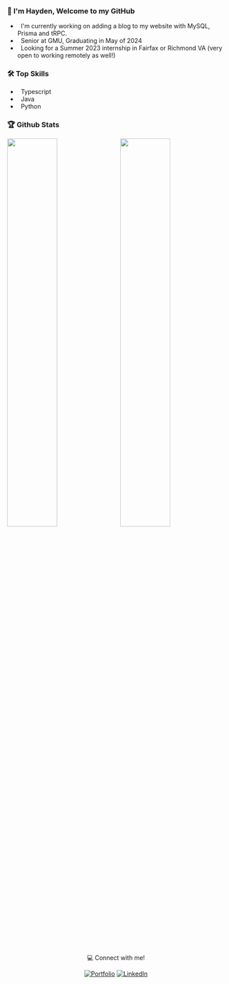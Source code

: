 ### 👋 I'm Hayden, Welcome to my GitHub

- &nbsp; I'm currently working on adding a blog to my website with MySQL, Prisma and tRPC.
- &nbsp; Senior at GMU, Graduating in May of 2024
- &nbsp; Looking for a Summer 2023 internship in Fairfax or Richmond VA (very open to working remotely as well!)

### 🛠️ Top Skills

- &nbsp; Typescript
- &nbsp; Java
- &nbsp; Python

### 🏆 Github Stats

<img  src="https://github-readme-stats.vercel.app/api?username=HansonSoftware&count_private=true&show_icons=true&hide_border=true&theme=react" width="48%" align="right" >
<img  src="https://github-readme-streak-stats.herokuapp.com/?user=HansonSoftware&theme=react" width="48%" >

<br>

<p align="center"> 💻 Connect with me! </p>

<p align="center">

<a href="https://haydenhanson.dev/" target="_blank">
<img src="https://img.shields.io/badge/Portfolio-brightgreen" alt="Portfolio" /></a> 

<a href="https://www.linkedin.com/in/hansonhayden/" target="_blank">
<img src="https://img.shields.io/badge/-LinkedIn-%233781da" alt="LinkedIn"/></a>

</p>
